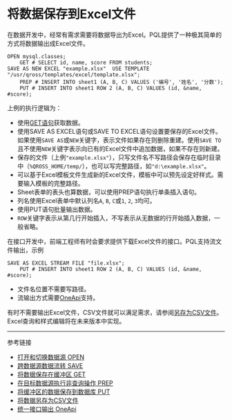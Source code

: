 # 将数据保存到Excel文件
在数据开发中，经常有需求需要将数据导出为Excel。PQL提供了一种极其简单的方式将数据输出成Excel文件。
```
OPEN mysql.classes;
    GET # SELECT id, name, score FROM students;
SAVE AS NEW EXCEL "example.xlsx"  USE TEMPLATE  "/usr/qross/templates/excel/template.xlsx";
    PREP # INSERT INTO sheet1 (A, B, C) VALUES ('编号', '姓名', '分数');
    PUT # INSERT INTO sheet1 ROW 2 (A, B, C) VALUES (id, &name, #score);
```
上例的执行逻辑为：
* 使用[GET语句](/doc/pql/get)获取数据。
* 使用SAVE AS EXCEL语句或SAVE TO EXCEL语句设置要保存的Excel文件。如果使用`SAVE AS`或`NEW`关键字，表示文件如果存在则删除重建。使用`SAVE TO`且不使用`NEW`关键字表示向已有的Excel文件中追加数据，如果不存在则新建。
* 保存的文件（上例`"example.xlsx"`），只写文件名不写路径会保存在临时目录中（`%QROSS_HOME/temp/`），也可以写完整路径，如`"d:\example.xlsx"`。
* 可以基于Excel模板文件生成新的Excel文件，模板中可以预先设定好样式。需要输入模板的完整路径。
* Sheet表单的表头也算数据，可以使用PREP语句执行单条插入语句。
* 列名使用Excel表单中默认列名`A`, `B`, `C`或`1`, `2`, `3`均可。
* 使用PUT语句批量输出数据。
* `ROW`关键字表示从第几行开始插入，不写表示从无数据的行开始插入数据，一般省略。

在接口开发中，前端工程师有时会要求提供下载Excel文件的接口。PQL支持流文件输出，示例
```
SAVE AS EXCEL STREAM FILE "file.xlsx";
    PUT # INSERT INTO sheet1 ROW 2 (A, B, C) VALUES (id, &name, #score);
```
* 文件名位置不需要写路径。
* 流输出方式需要[OneApi](/doc/oneapi/overview)支持。

有时不需要输出Excel文件，CSV文件就可以满足需求，请参阅[另存为CSV文件](/doc/pql/csv)。Excel查询和样式编辑将在未来版本中实现。

---
参考链接
* [打开和切换数据源 OPEN](/doc/pql/open)
* [跨数据源数据流转 SAVE](/doc/pql/save)
* [将数据保存在缓冲区 GET](/doc/pql/get)
* [在目标数据源执行非查询操作 PREP](/doc/pql/prep)
* [将缓冲区的数据保存到数据库 PUT](/doc/pql/put)
* [将数据另存为CSV文件](/doc/pql/csv)
* [统一接口输出 OneApi](/doc/oneapi/overview)